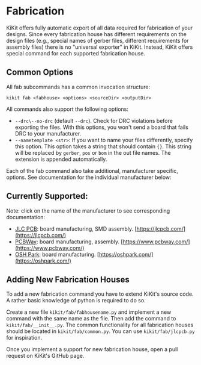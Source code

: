 # Fabrication

KiKit offers fully automatic export of all data required for fabrication of your
designs. Since every fabrication house has different requirements on the design
files (e.g., special names of gerber files, different requirements for assembly
files) there is no "universal exporter" in KiKit. Instead, KiKit offers special
command for each supported fabrication house.

## Common Options

All fab subcommands has a common invocation structure:

```
kikit fab <fabhouse> <options> <sourceDir> <outputDir>
```

All commands also support the following options:

- `--drc\--no-drc` (default `--drc`). Check for DRC violations before exporting
  the files. With this options, you won't send a board that fails DRC to your
  manufacturer.
- `--nametemplate <str>`:  If you want to name your files differently, specify
  this option. This option takes a string that should contain `{}`. This string
  will be replaced by `gerber`, `pos` or `bom` in the out file names. The
  extension is appended automatically.

Each of the fab command also take additional, manufacturer specific, options.
See documentation for the individual manufacturer below:

## Currently Supported:

Note: click on the name of the manufacturer to see corresponding documentation:

- [JLC PCB](fabrication/jlcpcb.md): board manufacturing, SMD assembly. [https://jlcpcb.com/](https://jlcpcb.com/)
- [PCBWay](fabrication/pcbway.md): board manufacturing, assembly. [https://www.pcbway.com/](https://www.pcbway.com/)
- [OSH Park](fabrication/oshpark.md): board manufacturing. [https://oshpark.com/](https://oshpark.com/)


## Adding New Fabrication Houses

To add a new fabrication command you have to extend KiKit's source code. A
rather basic knowledge of python is required to do so.

Create a new file `kikit/fab/fabhousename.py` and implement a new command with
the same name as the file. Then add the command to `kikit/fab/__init__.py`. The
common functionality for all fabrication houses should be located in
`kikit/fab/common.py`. You can use `kikit/fab/jlcpcb.py` for inspiration.

Once you implement a support for new fabrication house, open a pull request on
KiKit's GitHub page.
